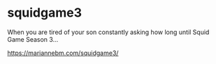 # squidgame3
When you are tired of your son constantly asking how long until Squid Game Season 3... 

https://mariannebm.com/squidgame3/
